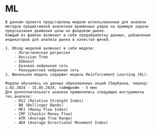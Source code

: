 # ML
    В данном проекте представлены модели использованные для анализа методов предиктивной аналитики временных рядов на примере задачи предсказания движения цены на фондовом рынке.
    Каждый из файлов включает в себя предобработку данных, добавление индикаторов для анализа рынка в качестве фичей.

    1. Обзор моделей включает в себя модели:
        - Логистическая регрессия
        - Decision Tree
        - XGboost
        - Базовая нейронная сеть
        - Реккурентная нейронная сеть 
    2. Финальная модель содержит модель Reinforcement Learning (RL).

    Модели обучались на данных обыкновенных акций Сбербанка, период: 1.02.2024 - 15.05.2024, таймфрейм - 5 мин
    Для допоплнительного анализа применялись следующие инструменты тех.анализа:
        - RSI (Relative Strength Index)
        - BB (Bollinger Bands)
        - MFI (Money Flow Index)
        - CMF (Chaikin Money Flow)
        - ATR (Average True Range)
        - ADX (Average Directional Movement Index)
    


